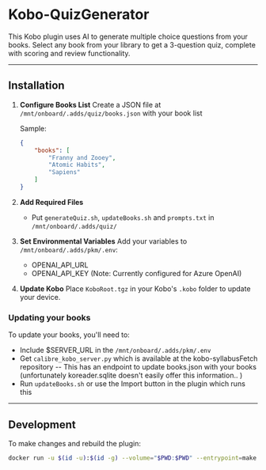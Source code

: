 # Kobo-QuizGenerator

This Kobo plugin uses AI to generate multiple choice questions from your books. Select any book from your library to get a 3-question quiz, complete with scoring and review functionality.

---

## Installation

1. **Configure Books List**
   Create a JSON file at `/mnt/onboard/.adds/quiz/books.json` with your book list
   
   Sample:
   ```json
   {
       "books": [
           "Franny and Zooey",
           "Atomic Habits",
           "Sapiens"
       ]
   }
   ```

2. **Add Required Files**
   - Put `generateQuiz.sh`, `updateBooks.sh` and `prompts.txt` in `/mnt/onboard/.adds/quiz/`

3. **Set Environmental Variables**
   Add your variables to `/mnt/onboard/.adds/pkm/.env`:
   - OPENAI_API_URL
   - OPENAI_API_KEY
   (Note: Currently configured for Azure OpenAI)

4. **Update Kobo**
   Place `KoboRoot.tgz` in your Kobo's `.kobo` folder to update your device.

### Updating your books

To update your books, you'll need to:
- Include $SERVER_URL in the `/mnt/onboard/.adds/pkm/.env`
- Get `calibre_kobo_server.py` which is available at the kobo-syllabusFetch repository -- This has an endpoint to update books.json with your books (unfortunately koreader.sqlite doesn't easily offer this information.. )
- Run `updateBooks.sh` or use the Import button in the plugin which runs this

---

## Development

To make changes and rebuild the plugin:
```bash
docker run -u $(id -u):$(id -g) --volume="$PWD:$PWD" --entrypoint=make --workdir="$PWD" --env=HOME --rm -it ghcr.io/pgaskin/nickeltc:1 NAME=SyllabusFetch
